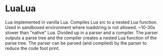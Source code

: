 # LuaLua
Lua implemented in vanilla Lua.
Compiles Lua src to a nested Lua function. Used in sandboxed environment where loadstring is not allowed.
~10-30x slower than "native" Lua.
Divided up in a parser and a compiler. The parser outputs a parse tree and the compiler creates a nested Lua function of the parse tree. The parser can be parsed (and compiled) by the parser to reduce the code foot print.
 
